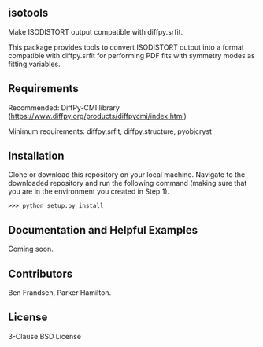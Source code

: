 ## isotools

Make ISODISTORT output compatible with diffpy.srfit.

This package provides tools to convert ISODISTORT output into a format compatible with diffpy.srfit for performing PDF fits with symmetry modes as fitting variables.


## Requirements

Recommended: DiffPy-CMI library (https://www.diffpy.org/products/diffpycmi/index.html)

Minimum requirements: diffpy.srfit, diffpy.structure, pyobjcryst

## Installation

Clone or download this repository on your local machine. Navigate to the downloaded repository and run the following command (making sure that you are in the environment you created in Step 1).

    >>> python setup.py install

## Documentation and Helpful Examples
Coming soon.

## Contributors

Ben Frandsen, Parker Hamilton.

## License

3-Clause BSD License
